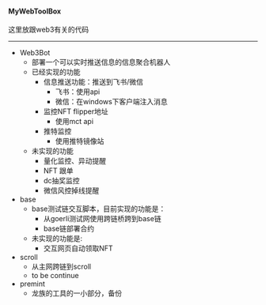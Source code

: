 #### MyWebToolBox

这里放跟web3有关的代码

---

* Web3Bot
  * 部署一个可以实时推送信息的信息聚合机器人
  * 已经实现的功能
    * 信息推送功能：推送到飞书/微信
      * 飞书：使用api
      * 微信：在windows下客户端注入消息
    * 监控NFT flipper地址
      * 使用mct api
    * 推特监控
      * 使用推特镜像站
  * 未实现的功能
    * 量化监控、异动提醒
    * NFT 跟单
    * dc抽奖监控
    * 微信风控掉线提醒
* base
  * base测试链交互脚本，目前实现的功能是：
    * 从goerli测试网使用跨链桥跨到base链
    * base链部署合约
  * 未实现的功能是:
    * 交互网页自动领取NFT
* scroll
  * 从主网跨链到scroll
  * to be continue
* premint
  * 龙族的工具的一小部分，备份